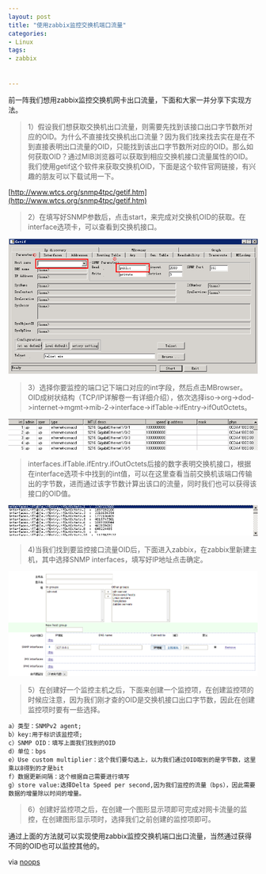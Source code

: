 ```yaml
---
layout: post
title: "使用zabbix监控交换机端口流量"
categories:
- Linux 
tags:
- zabbix


---
```




前一阵我们想用zabbix监控交换机网卡出口流量，下面和大家一并分享下实现方法。    

>1）假设我们想获取交换机出口流量，则需要先找到该接口出口字节数所对应的OID。为什么不直接找交换机出口流量？因为我们找来找去实在是在不到直接表明出口流量的OID，只能找到该出口字节数所对应的OID。那么如何获取OID？通过MIB浏览器可以获取到相应交换机接口流量属性的OID。我们使用getif这个软件来获取交换机OID，下面是这个软件官网链接，有兴趣的朋友可以下载试用一下。   

[http://www.wtcs.org/snmp4tpc/getif.htm](http://www.wtcs.org/snmp4tpc/getif.htm)

>2）在填写好SNMP参数后，点击start，来完成对交换机OID的获取。在interface选项卡，可以查看到交换机接口。     

![](../assets/clipboard.png)   

>3）选择你要监控的端口记下端口对应的int字段，然后点击MBrowser。OID成树状结构（TCP/IP详解卷一有详细介绍），依次选择iso->org->dod->internet->mgmt->mib-2->interface->ifTable->ifEntry->ifOutOctets。    

![](../assets/clipboard1.png)   

>interfaces.ifTable.ifEntry.ifOutOctets后接的数字表明交换机接口，根据在interface选项卡中找到的int值，可以在这里查看当前交换机该端口传输出的字节数，进而通过该字节数计算出该口的流量，同时我们也可以获得该接口的OID值。   

![](../assets/clipboard2.png)    

>4)当我们找到要监控接口流量OID后，下面进入zabbix，在zabbix里新建主机，其中选择SNMP interfaces，填写好IP地址点击确定。    

![](../assets/clipboard3.png)    

> 5）在创建好一个监控主机之后，下面来创建一个监控项，在创建监控项的时候应注意，因为我们刚才查的OID是交换机接口出口字节数，因此在创建监控项时要有一些选择。    

	a）类型：SNMPv2 agent;    
	b）key:用于标识该监控项;   
	c）SNMP OID：填写上面我们找到的OID   
	d）单位：bps   
	e）Use custom multiplier：这个我们要勾选上，以为我们通过OID取到的是字节数，这里乘以8得到的才是bit    
	f）数据更新间隔：这个根据自己需要进行填写    
	g）store value:选择Delta Speed per second,因为我们监控的流量（bps），因此需要数据的增量除以时间的增量。    

>6）创建好监控项之后，在创建一个图形显示项即可完成对网卡流量的监控，在创建图形显示项时，选择我们之前创建的监控项即可。    

通过上面的方法就可以实现使用zabbix监控交换机端口出口流量，当然通过获得不同的OID也可以监控其他的。    

via [noops](http://noops.me/?p=1067)